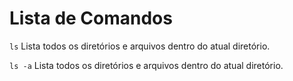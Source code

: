 # Lista de Comandos


```ls```
Lista todos os diretórios e arquivos dentro do atual diretório.

```ls -a```
Lista todos os diretórios e arquivos dentro do atual diretório.